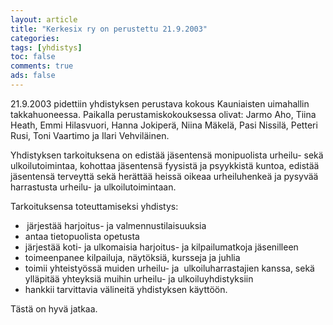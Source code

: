 ```yaml
--- 
layout: article 
title: "Kerkesix ry on perustettu 21.9.2003" 
categories: 
tags: [yhdistys]
toc: false 
comments: true 
ads: false 
--- 
```


21.9.2003 pidettiin yhdistyksen perustava kokous Kauniaisten uimahallin
takkahuoneessa. Paikalla perustamiskokouksessa olivat: Jarmo Aho, Tiina
Heath, Emmi Hilasvuori, Hanna Jokiperä, Niina Mäkelä, Pasi Nissilä,
Petteri Rusi, Toni Vaartimo ja Ilari Vehviläinen.

Yhdistyksen tarkoituksena on edistää jäsentensä monipuolista urheilu-
sekä ulkoilutoimintaa, kohottaa jäsentensä fyysistä ja psyykkistä
kuntoa, edistää jäsentensä terveyttä sekä herättää heissä oikeaa
urheiluhenkeä ja pysyvää harrastusta urheilu- ja ulkoilutoimintaan.

Tarkoituksensa toteuttamiseksi yhdistys:

-   <span
    style="mso-bidi-font-size: 9.0pt; font-family: Symbol; mso-fareast-font-family: Symbol; mso-bidi-font-family: Symbol;"><span><span
    style="font: 7.0pt 'Times New Roman';"> </span></span></span><span>järjestää
    harjoitus- ja valmennustilaisuuksia</span>
-   <span>antaa tietopuolista opetusta</span>
-   <span>järjestää koti- ja ulkomaisia harjoitus- ja kilpailumatkoja
    jäsenilleen</span>
-   <span>toimeenpanee kilpailuja, näytöksiä, kursseja ja juhlia</span>
-   <span>toimii yhteistyössä muiden urheilu- ja<span> 
    </span>ulkoiluharrastajien kanssa, sekä ylläpitää yhteyksiä muihin
    urheilu- ja ulkoiluyhdistyksiin</span>
-   <span>hankkii tarvittavia välineitä yhdistyksen käyttöön.</span>

Tästä on hyvä jatkaa.

